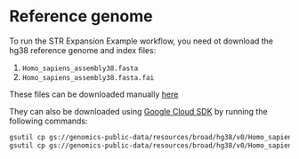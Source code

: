 # Reference genome

To run the STR Expansion Example workflow, you need ot download the hg38 reference genome and index files:

1. `Homo_sapiens_assembly38.fasta`
2. `Homo_sapiens_assembly38.fasta.fai`

These files can be downloaded manually [here](https://console.cloud.google.com/storage/browser/genomics-public-data/resources/broad/hg38/v0)

They can also be downloaded using [Google Cloud SDK](https://cloud.google.com/sdk) by running the following commands:
```bash
gsutil cp gs://genomics-public-data/resources/broad/hg38/v0/Homo_sapiens_assembly38.fasta .
gsutil cp gs://genomics-public-data/resources/broad/hg38/v0/Homo_sapiens_assembly38.fasta.fai .
```

